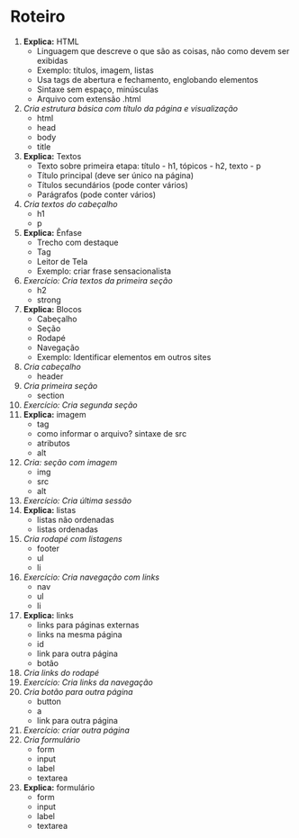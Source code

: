 # Roteiro

1. **Explica:** HTML 
    * Linguagem que descreve o que são as coisas, não como devem ser exibidas
    * Exemplo: títulos, imagem, listas
    * Usa tags de abertura e fechamento, englobando elementos
    * Sintaxe sem espaço, minúsculas
    * Arquivo com extensão .html
1. *Cria estrutura básica com título da página e visualização*
    * html
    * head
    * body
    * title
1. **Explica:** Textos
    * Texto sobre primeira etapa: título - h1, tópicos - h2, texto - p
    * Título principal (deve ser único na página)
    * Títulos secundários (pode conter vários)
    * Parágrafos (pode conter vários)
1. *Cria textos do cabeçalho*
    * h1 
    * p
1. **Explica:** Ênfase
    * Trecho com destaque
    * Tag <strong> </strong>
    * Leitor de Tela
    * Exemplo: criar frase sensacionalista
1. *Exercício: Cria textos da primeira seção*
    * h2
    * strong
1. **Explica:** Blocos
    * Cabeçalho
    * Seção
    * Rodapé
    * Navegação
    * Exemplo: Identificar elementos em outros sites
1. *Cria cabeçalho*
    * header
1. *Cria primeira seção*
    * section
1. *Exercício: Cria segunda seção*
1. **Explica:** imagem
    * tag <img> </img>
    * como informar o arquivo? sintaxe de src
    * atributos
    * alt 
1. *Cria: seção com imagem*
    * img
    * src
    * alt
1. *Exercício: Cria última sessão*
1. **Explica:** listas
    * listas não ordenadas
    * listas ordenadas
1. *Cria rodapé com listagens*
    * footer
    * ul
    * li
1. *Exercício: Cria navegação com links*
    * nav
    * ul 
    * li
1. **Explica:** links 
    * links para páginas externas
    * links na mesma página
    * id
    * link para outra página
    * botão
1. *Cria links do rodapé*
1. *Exercício: Cria links da navegação*
1. *Cria botão para outra página*
    * button
    * a
    * link para outra página
1. *Exercício: criar outra página*
1. *Cria formulário*
    * form
    * input
    * label
    * textarea
1. **Explica:** formulário 
    * form
    * input
    * label
    * textarea

 
